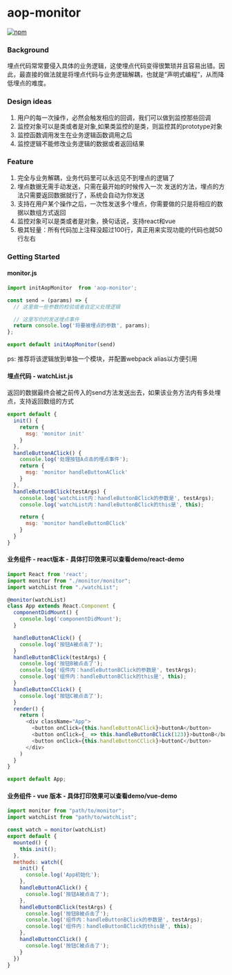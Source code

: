 # aop-monitor
[![npm](https://img.shields.io/npm/v/aop-monitor.svg)](https://www.npmjs.com/package/aop-monitor)


### Background
埋点代码常常要侵入具体的业务逻辑，这使埋点代码变得很繁琐并且容易出错。因此，最直接的做法就是将埋点代码与业务逻辑解耦，也就是“声明式编程”，从而降低埋点的难度。

### Design ideas

1. 用户的每一次操作，必然会触发相应的回调，我们可以做到监控那些回调
1. 监控对象可以是类或者是对象,如果类监控的是类，则监控其的prototype对象
2. 监控函数调用发生在业务逻辑函数调用之后
3. 监控逻辑不能修改业务逻辑的数据或者返回结果

### Feature
1. 完全与业务解耦，业务代码里可以永远见不到埋点的逻辑了
2. 埋点数据无需手动发送，只需在最开始的时候传入一次 发送的方法，埋点的方法只需要返回数据就行了，系统会自动为你发送
3. 支持在用户某个操作之后，一次性发送多个埋点，你需要做的只是将相应的数据以数组方式返回
4. 监控对象可以是类或者是对象，换句话说，支持react和vue
5. 极其轻量：所有代码加上注释没超过100行，真正用来实现功能的代码也就50行左右

### Getting Started

#### monitor.js
```js
import initAopMonitor  from 'aop-monitor';

const send = (params) => {
  // 这里做一些参数的检验或者自定义处理逻辑

  // 这里写你的发送埋点事件
  return console.log('将要被埋点的参数', params);
};

export default initAopMonitor(send)
```
ps: 推荐将该逻辑放到单独一个模块，并配置webpack alias以方便引用

#### 埋点代码 - watchList.js
返回的数据最终会被之前传入的send方法发送出去，如果该业务方法内有多处埋点，支持返回数组的方式
```js
export default {
  init() {
    return {
      msg: 'monitor init'
    }
  },
  handleButtonAClick() {
    console.log('处理按钮A点击的埋点事件');
    return {
      msg: 'monitor handleButtonAClick'
    }
  },
  handleButtonBClick(testArgs) {
    console.log('watchList内：handleButtonBClick的参数是', testArgs);
    console.log('watchList内：handleButtonBClick的this是', this);

    return {
      msg: 'monitor handleButtonBClick'
    }
  }
}
```

#### 业务组件 - react版本 - 具体打印效果可以查看demo/react-demo
```js
import React from 'react';
import monitor from "./monitor/monitor";
import watchList from "./watchList";

@monitor(watchList)
class App extends React.Component {
  componentDidMount() {
    console.log('componentDidMount');
  }

  handleButtonAClick() {
    console.log('按钮A被点击了');
  }
  handleButtonBClick(testArgs) {
    console.log('按钮B被点击了');
    console.log('组件内：handleButtonBClick的参数是', testArgs);
    console.log('组件内：handleButtonBClick的this是', this);
  }
  handleButtonCClick() {
    console.log('按钮C被点击了');
  }
  render() {
    return (
      <div className="App">
        <button onClick={this.handleButtonAClick}>buttonA</button>
        <button onClick={_ => this.handleButtonBClick(123)}>buttonB</button>
        <button onClick={this.handleButtonCClick}>buttonC</button>
      </div>
    )
  }
}

export default App;
```

#### 业务组件 - vue 版本 - 具体打印效果可以查看demo/vue-demo
```js
import monitor from "path/to/monitor";
import watchList from "path/to/watchList";

const watch = monitor(watchList)
export default {
  mounted() {
    this.init();
  },
  methods: watch({
    init() {
      console.log('App初始化');
    },
    handleButtonAClick() {
      console.log('按钮A被点击了');
    },
    handleButtonBClick(testArgs) {
      console.log('按钮B被点击了');
      console.log('组件内：handleButtonBClick的参数是', testArgs);
      console.log('组件内：handleButtonBClick的this是', this);
    },
    handleButtonCClick() {
      console.log('按钮C被点击了');
    }
  })
}
```
